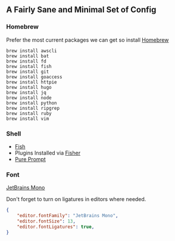## A Fairly Sane and Minimal Set of Config

### Homebrew

Prefer the most current packages we can get so install [Homebrew](http://brew.sh)

```Shell
brew install awscli
brew install bat
brew install fd
brew install fish
brew install git
brew install goaccess
brew install httpie
brew install hugo
brew install jq
brew install node
brew install python
brew install ripgrep
brew install ruby
brew install vim
```

### Shell

* [Fish](https://fishshell.com)
* Plugins Installed via [Fisher](https://github.com/jorgebucaran/fisher)
* [Pure Prompt](https://github.com/pure-fish/pure)

### Font
[JetBrains Mono](https://www.jetbrains.com/lp/mono/)

Don't forget to turn on ligatures in editors where needed.

```json
{
    "editor.fontFamily": "JetBrains Mono",
    "editor.fontSize": 13,
    "editor.fontLigatures": true,
}
```
